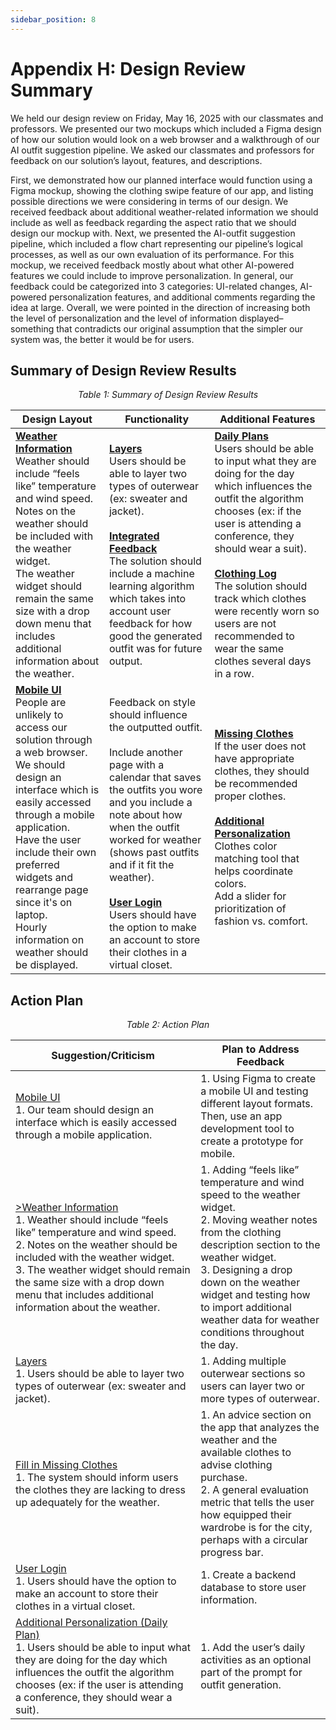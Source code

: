 ```yaml
---
sidebar_position: 8
---
```


# Appendix H: Design Review Summary

We held our design review on Friday, May 16, 2025 with our classmates and professors. We presented our two mockups which included a Figma design of how our solution would look on a web browser and a walkthrough of our AI outfit suggestion pipeline. We asked our classmates and professors for feedback on our solution’s layout, features, and descriptions.

First, we demonstrated how our planned interface would function using a Figma mockup, showing the clothing swipe feature of our app, and listing possible directions we were considering in terms of our design. We received feedback about additional weather-related information we should include as well as feedback regarding the aspect ratio that we should design our mockup with. Next, we presented the AI-outfit suggestion pipeline, which included a flow chart representing our pipeline’s logical processes, as well as our own evaluation of its performance. For this mockup, we received feedback mostly about what other AI-powered features we could include to improve personalization. In general, our feedback could be categorized into 3 categories: UI-related changes, AI-powered personalization features, and additional comments regarding the idea at large. Overall, we were pointed in the direction of increasing both the level of personalization and the level of information displayed–something that contradicts our original assumption that the simpler our system was, the better it would be for users. 

## Summary of Design Review Results

<p align="center"><em>Table 1: Summary of Design Review Results</em></p>


| **Design Layout** | **Functionality** | **Additional Features** |
|------------------|------------------|-------------------------|
| <u>**Weather Information**</u> <br /> Weather should include “feels like” temperature and wind speed. <br /> Notes on the weather should be included with the weather widget. <br /> The weather widget should remain the same size with a drop down menu that includes additional information about the weather. | <u>**Layers**</u> <br /> Users should be able to layer two types of outerwear (ex: sweater and jacket). <br /><br /> <u>**Integrated Feedback**</u> <br /> The solution should include a machine learning algorithm which takes into account user feedback for how good the generated outfit was for future output. | <u>**Daily Plans**</u> <br /> Users should be able to input what they are doing for the day which influences the outfit the algorithm chooses (ex: if the user is attending a conference, they should wear a suit). <br /><br /> <u>**Clothing Log**</u> <br /> The solution should track which clothes were recently worn so users are not recommended to wear the same clothes several days in a row. |
| <u>**Mobile UI**</u> <br /> People are unlikely to access our solution through a web browser. We should design an interface which is easily accessed through a mobile application. <br /> Have the user include their own preferred widgets and rearrange page since it's on laptop. <br /> Hourly information on weather should be displayed. | <br /> Feedback on style should influence the outputted outfit. <br /><br /> Include another page with a calendar that saves the outfits you wore and you include a note about how when the outfit worked for weather (shows past outfits and if it fit the weather). <br /><br /> <u>**User Login**</u> <br /> Users should have the option to make an account to store their clothes in a virtual closet. | <u>**Missing Clothes**</u> <br /> If the user does not have appropriate clothes, they should be recommended proper clothes. <br /><br /> <u>**Additional Personalization**</u> <br /> Clothes color matching tool that helps coordinate colors. <br /> Add a slider for prioritization of fashion vs. comfort. |


## Action Plan
<p align="center"><em>Table 2: Action Plan</em></p>

| **Suggestion/Criticism** | **Plan to Address Feedback** |
|--------------------------|------------------------------|
| <u>Mobile UI</u> <br /> 1. Our team should design an interface which is easily accessed through a mobile application. | 1. Using Figma to create a mobile UI and testing different layout formats. Then, use an app development tool to create a prototype for mobile. |
| <u>>Weather Information</u> <br /> 1. Weather should include “feels like” temperature and wind speed. <br /> 2. Notes on the weather should be included with the weather widget. <br /> 3. The weather widget should remain the same size with a drop down menu that includes additional information about the weather. | 1. Adding “feels like” temperature and wind speed to the weather widget. <br /> 2. Moving weather notes from the clothing description section to the weather widget. <br /> 3. Designing a drop down on the weather widget and testing how to import additional weather data for weather conditions throughout the day. |
| <u>Layers</u> <br /> 1. Users should be able to layer two types of outerwear (ex: sweater and jacket). | 1. Adding multiple outerwear sections so users can layer two or more types of outerwear. |
| <u>Fill in Missing Clothes</u> <br /> 1. The system should inform users the clothes they are lacking to dress up adequately for the weather. | 1. An advice section on the app that analyzes the weather and the available clothes to advise clothing purchase. <br /> 2. A general evaluation metric that tells the user how equipped their wardrobe is for the city, perhaps with a circular progress bar. |
| <u>User Login</u> <br /> 1. Users should have the option to make an account to store their clothes in a virtual closet. | 1. Create a backend database to store user information. |
| <u>Additional Personalization (Daily Plan)</u> <br /> 1. Users should be able to input what they are doing for the day which influences the outfit the algorithm chooses (ex: if the user is attending a conference, they should wear a suit). | 1. Add the user’s daily activities as an optional part of the prompt for outfit generation. |
